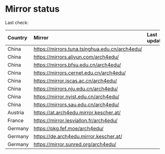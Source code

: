 <script src="./time.js"></script>
# Mirror status
Last check: <script type="text/javascript">localize(1717636906.562749);</script>

|Country|Mirror|Last update|
|:------|:-----|:----------|
|China|https://mirrors.tuna.tsinghua.edu.cn/arch4edu/|<script type="text/javascript">localize(1717612381);</script>|
|China|https://mirrors.aliyun.com/arch4edu/|<script type="text/javascript">localize(1717612381);</script>|
|China|https://mirrors.bfsu.edu.cn/arch4edu/|<script type="text/javascript">localize(1717612381);</script>|
|China|https://mirrors.cernet.edu.cn/arch4edu/|<script type="text/javascript">localize(1717612381);</script>|
|China|https://mirror.iscas.ac.cn/arch4edu/|<script type="text/javascript">localize(1717612381);</script>|
|China|https://mirrors.nju.edu.cn/arch4edu/|<script type="text/javascript">localize(1717525967);</script>|
|China|https://mirror.nyist.edu.cn/arch4edu/|<script type="text/javascript">localize(1717569327);</script>|
|China|https://mirrors.sau.edu.cn/arch4edu/|<script type="text/javascript">localize(1717612381);</script>|
|Austria|https://at.arch4edu.mirror.kescher.at/|<script type="text/javascript">localize(1717612381);</script>|
|France|https://mirror.lesviallon.fr/arch4edu/|<script type="text/javascript">localize(1717612381);</script>|
|Germany|https://pkg.fef.moe/arch4edu/|<script type="text/javascript">localize(1717612381);</script>|
|Germany|https://de.arch4edu.mirror.kescher.at/|<script type="text/javascript">localize(1717612381);</script>|
|Germany|https://mirror.sunred.org/arch4edu/|<script type="text/javascript">localize(1717612381);</script>|

<script src="./tablefilter/tablefilter.js"></script>
<script src="./table.js"></script>